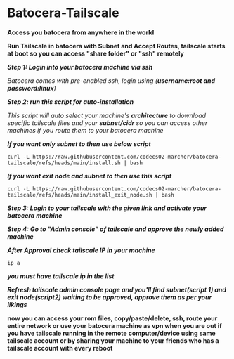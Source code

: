 # Batocera-Tailscale

**Access you batocera from anywhere in the world**

**Run Tailscale in batocera with Subnet and Accept Routes, tailscale starts at boot so you can access "share folder" or "ssh" remotely**

***Step 1: Login into your batocera machine via ssh***

*Batocera comes with pre-enabled ssh, login using (**username:root and password:linux**)*

***Step 2: run this script for auto-installation***

*This script will auto select your machine's **architecture** to download specific tailscale files and your **subnet/cidr** so you can access other machines if you route them to your batocera machine*

***If you want only subnet to then use below script***

    curl -L https://raw.githubusercontent.com/codecs02-marcher/batocera-tailscale/refs/heads/main/install.sh | bash

***If you want exit node and subnet to then use this script***

    curl -L https://raw.githubusercontent.com/codecs02-marcher/batocera-tailscale/refs/heads/main/install_exit_node.sh | bash

***Step 3: Login to your tailscale with the given link and activate your batocera machine***

***Step 4: Go to "Admin console" of tailscale and approve the newly added machine***

***After Approval check tailscale IP in your machine***

    ip a

***you must have tailscale ip in the list***

***Refresh tailscale admin console page and you'll find **subnet**(script 1) and **exit node**(script2) waiting to be approved, approve them as per your likings***

**now you can access your rom files, copy/paste/delete, ssh, route your entire network or use your batocera machine as vpn when you are out if you have tailscale running in the remote computer/device using same tailscale account or by sharing your machine to your friends who has a tailscale account with every reboot**

